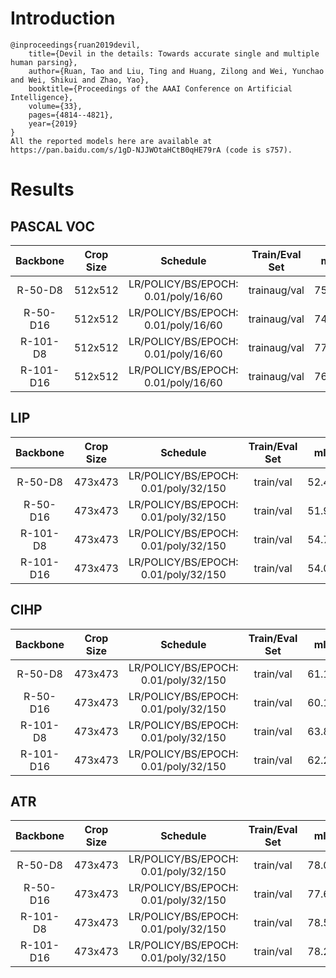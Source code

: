 # Introduction
```
@inproceedings{ruan2019devil,
    title={Devil in the details: Towards accurate single and multiple human parsing},
    author={Ruan, Tao and Liu, Ting and Huang, Zilong and Wei, Yunchao and Wei, Shikui and Zhao, Yao},
    booktitle={Proceedings of the AAAI Conference on Artificial Intelligence},
    volume={33},
    pages={4814--4821},
    year={2019}
}
All the reported models here are available at https://pan.baidu.com/s/1gD-NJJWOtaHCtB0qHE79rA (code is s757).
```


# Results

## PASCAL VOC
| Backbone  | Crop Size  | Schedule                             | Train/Eval Set  | mIoU   | Download                 |
| :-:       | :-:        | :-:                                  | :-:             | :-:    | :-:                      |
| R-50-D8   | 512x512    | LR/POLICY/BS/EPOCH: 0.01/poly/16/60  | trainaug/val    | 75.69% | [model]() &#124; [log]() |
| R-50-D16  | 512x512    | LR/POLICY/BS/EPOCH: 0.01/poly/16/60  | trainaug/val    | 74.58% | [model]() &#124; [log]() |
| R-101-D8  | 512x512    | LR/POLICY/BS/EPOCH: 0.01/poly/16/60  | trainaug/val    | 77.77% | [model]() &#124; [log]() |
| R-101-D16 | 512x512    | LR/POLICY/BS/EPOCH: 0.01/poly/16/60  | trainaug/val    | 76.84% | [model]() &#124; [log]() |

## LIP
| Backbone  | Crop Size  | Schedule                             | Train/Eval Set  | mIoU   | Download                 |
| :-:       | :-:        | :-:                                  | :-:             | :-:    | :-:                      |
| R-50-D8   | 473x473    | LR/POLICY/BS/EPOCH: 0.01/poly/32/150 | train/val       | 52.42% | [model]() &#124; [log]() |
| R-50-D16  | 473x473    | LR/POLICY/BS/EPOCH: 0.01/poly/32/150 | train/val       | 51.98% | [model]() &#124; [log]() |
| R-101-D8  | 473x473    | LR/POLICY/BS/EPOCH: 0.01/poly/32/150 | train/val       | 54.79% | [model]() &#124; [log]() |
| R-101-D16 | 473x473    | LR/POLICY/BS/EPOCH: 0.01/poly/32/150 | train/val       | 54.02% | [model]() &#124; [log]() |

## CIHP
| Backbone  | Crop Size  | Schedule                             | Train/Eval Set  | mIoU   | Download                 |
| :-:       | :-:        | :-:                                  | :-:             | :-:    | :-:                      |
| R-50-D8   | 473x473    | LR/POLICY/BS/EPOCH: 0.01/poly/32/150 | train/val       | 61.15% | [model]() &#124; [log]() |
| R-50-D16  | 473x473    | LR/POLICY/BS/EPOCH: 0.01/poly/32/150 | train/val       | 60.15% | [model]() &#124; [log]() |
| R-101-D8  | 473x473    | LR/POLICY/BS/EPOCH: 0.01/poly/32/150 | train/val       | 63.83% | [model]() &#124; [log]() |
| R-101-D16 | 473x473    | LR/POLICY/BS/EPOCH: 0.01/poly/32/150 | train/val       | 62.25% | [model]() &#124; [log]() |

## ATR
| Backbone  | Crop Size  | Schedule                             | Train/Eval Set  | mIoU   | Download                 |
| :-:       | :-:        | :-:                                  | :-:             | :-:    | :-:                      |
| R-50-D8   | 473x473    | LR/POLICY/BS/EPOCH: 0.01/poly/32/150 | train/val       | 78.02% | [model]() &#124; [log]() |
| R-50-D16  | 473x473    | LR/POLICY/BS/EPOCH: 0.01/poly/32/150 | train/val       | 77.62% | [model]() &#124; [log]() |
| R-101-D8  | 473x473    | LR/POLICY/BS/EPOCH: 0.01/poly/32/150 | train/val       | 78.57% | [model]() &#124; [log]() |
| R-101-D16 | 473x473    | LR/POLICY/BS/EPOCH: 0.01/poly/32/150 | train/val       | 78.25% | [model]() &#124; [log]() |